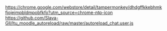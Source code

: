 https://chrome.google.com/webstore/detail/tampermonkey/dhdgffkkebhmkfjojejmpbldmpobfkfo?utm_source=chrome-ntp-icon
https://github.com/Slava-Gll/ltu_moodle_autoreload/raw/master/autoreload_chat.user.js
